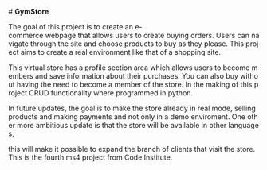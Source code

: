 # __GymStore__

The goal of this project is to create an e-commerce webpage that allows users to create buying orders. Users can navigate through the site and choose products to buy as they please. This project aims to create a real environment like that of a shopping site.

This virtual store has a profile section area which allows users to become members and save information about their purchases. You can also buy without having the need to become a member of the store. In the making of this project CRUD functionality where programmed in python.

In future updates, the goal is to make the store already in real mode, selling products and making payments and not only in a demo enviroment. One other more ambitious update is that the store will be available in other languages,

this will make it possible to expand the branch of clients that visit the store. This is the fourth ms4 project from Code Institute.
